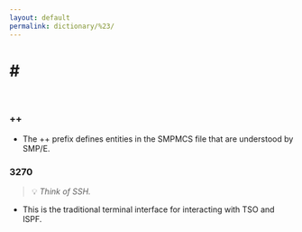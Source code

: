 ```yaml
---
layout: default
permalink: dictionary/%23/
---
```


# \#

&nbsp;

### ++
* The ++ prefix defines entities in the SMPMCS file that are understood by SMP/E.

### 3270
> 💡 _Think of SSH._
* This is the traditional terminal interface for interacting with TSO and ISPF.